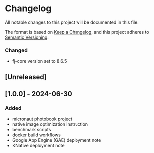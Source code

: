 # Changelog

All notable changes to this project will be documented in this file.

The format is based on [Keep a Changelog](https://keepachangelog.com/en/1.1.0/),
and this project adheres to [Semantic Versioning](https://semver.org/spec/v2.0.0.html).

### Changed

- fj-core version set to 8.6.5

## [Unreleased]

## [1.0.0] - 2024-06-30

### Added

- micronaut photobook project
- native image optimization instruction
- benchmark scripts
- docker build workflows
- Google App Engine (GAE) deployment note
- KNative deployment note